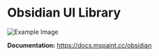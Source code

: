 # Obsidian UI Library

![Example Image](assets/Example.png?raw=true)

**Documentation:** https://docs.mspaint.cc/obsidian
